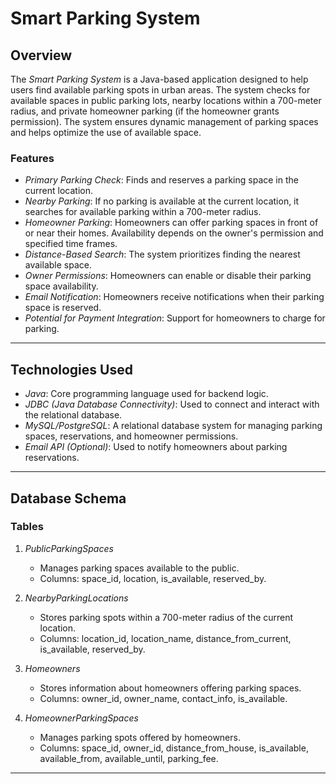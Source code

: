 # Smart Parking System

## Overview

The *Smart Parking System* is a Java-based application designed to help users find available parking spots in urban areas. The system checks for available spaces in public parking lots, nearby locations within a 700-meter radius, and private homeowner parking (if the homeowner grants permission). The system ensures dynamic management of parking spaces and helps optimize the use of available space.

### Features

- *Primary Parking Check*: Finds and reserves a parking space in the current location.
- *Nearby Parking*: If no parking is available at the current location, it searches for available parking within a 700-meter radius.
- *Homeowner Parking*: Homeowners can offer parking spaces in front of or near their homes. Availability depends on the owner's permission and specified time frames.
- *Distance-Based Search*: The system prioritizes finding the nearest available space.
- *Owner Permissions*: Homeowners can enable or disable their parking space availability.
- *Email Notification*: Homeowners receive notifications when their parking space is reserved.
- *Potential for Payment Integration*: Support for homeowners to charge for parking.

---

## Technologies Used

- *Java*: Core programming language used for backend logic.
- *JDBC (Java Database Connectivity)*: Used to connect and interact with the relational database.
- *MySQL/PostgreSQL*: A relational database system for managing parking spaces, reservations, and homeowner permissions.
- *Email API (Optional)*: Used to notify homeowners about parking reservations.

---

## Database Schema

### Tables

1. *PublicParkingSpaces*
    - Manages parking spaces available to the public.
    - Columns: space_id, location, is_available, reserved_by.

2. *NearbyParkingLocations*
    - Stores parking spots within a 700-meter radius of the current location.
    - Columns: location_id, location_name, distance_from_current, is_available, reserved_by.

3. *Homeowners*
    - Stores information about homeowners offering parking spaces.
    - Columns: owner_id, owner_name, contact_info, is_available.

4. *HomeownerParkingSpaces*
    - Manages parking spots offered by homeowners.
    - Columns: space_id, owner_id, distance_from_house, is_available, available_from, available_until, parking_fee.

---
